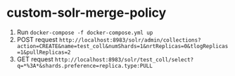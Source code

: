 # custom-solr-merge-policy

  1. Run `docker-compose -f docker-compose.yml up`
  2. POST request `http://localhost:8983/solr/admin/collections?action=CREATE&name=test_coll&numShards=1&nrtReplicas=0&tlogReplicas=1&pullReplicas=2`
  3. GET request `http://localhost:8983/solr/test_coll/select?q=*%3A*&shards.preference=replica.type:PULL`
